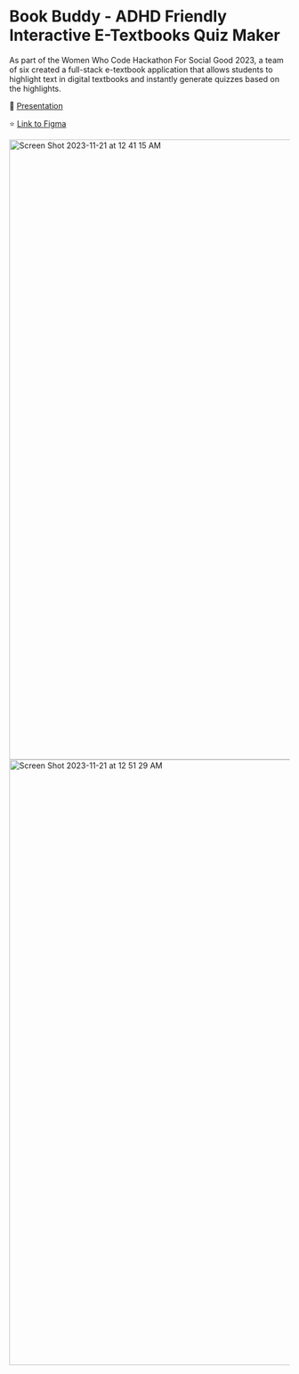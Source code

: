 # Book Buddy - ADHD Friendly Interactive E-Textbooks Quiz Maker

As part of the Women Who Code Hackathon For Social Good 2023, a team of six created a full-stack e-textbook application that allows students to highlight text in digital textbooks and instantly generate quizzes based on the highlights.

🔗
[Presentation](https://docs.google.com/presentation/d/1x0jdlI4OZO9rbv2UJ70XCq31WrklYOKsDN_WXVe-EVk/edit?usp=sharing)

⭐
[Link to Figma](https://www.figma.com/file/ZH8Uza3cWOYPHuSxsPHNTb/textbook-quiz-maker?type=design&node-id=219%3A660&mode=design&t=6A6apZDokDGCMEh5-1)

<img width="1112" alt="Screen Shot 2023-11-21 at 12 41 15 AM" src="https://github.com/kimconn/BookBuddy/assets/77863598/d5bc6053-570c-4902-844b-1c599197ea52">

<img width="1086" alt="Screen Shot 2023-11-21 at 12 51 29 AM" src="https://github.com/kimconn/BookBuddy/assets/77863598/7af5647a-6d8a-4e18-83db-c7bdf4087755">
